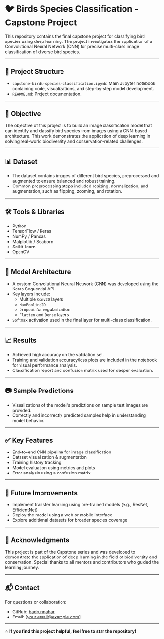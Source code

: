 # 🐦 Birds Species Classification - Capstone Project

This repository contains the final capstone project for classifying bird species using deep learning. The project investigates the application of a Convolutional Neural Network (CNN) for precise multi-class image classification of diverse bird species.

---

## 📁 Project Structure

- `capstone-birds-species-classification.ipynb`: Main Jupyter notebook containing code, visualizations, and step-by-step model development.
- `README.md`: Project documentation.

---

## 🎯 Objective

The objective of this project is to build an image classification model that can identify and classify bird species from images using a CNN-based architecture. This work demonstrates the application of deep learning in solving real-world biodiversity and conservation-related challenges.

---

## 📊 Dataset

- The dataset contains images of different bird species, preprocessed and augmented to ensure balanced and robust training.
- Common preprocessing steps included resizing, normalization, and augmentation, such as flipping, zooming, and rotation.

---

## 🛠️ Tools & Libraries

- Python
- TensorFlow / Keras
- NumPy / Pandas
- Matplotlib / Seaborn
- Scikit-learn
- OpenCV

---

## 🧠 Model Architecture

- A custom Convolutional Neural Network (CNN) was developed using the Keras Sequential API.
- Key layers include:
  - Multiple `Conv2D` layers
  - `MaxPooling2D`
  - `Dropout` for regularization
  - `Flatten` and `Dense` layers
- `Softmax` activation used in the final layer for multi-class classification.

---

## 📈 Results

- Achieved high accuracy on the validation set.
- Training and validation accuracy/loss plots are included in the notebook for visual performance analysis.
- Classification report and confusion matrix used for deeper evaluation.

---

## 📷 Sample Predictions

- Visualizations of the model's predictions on sample test images are provided.
- Correctly and incorrectly predicted samples help in understanding model behavior.

---

## ✅ Key Features

- End-to-end CNN pipeline for image classification
- Dataset visualization & augmentation
- Training history tracking
- Model evaluation using metrics and plots
- Error analysis using a confusion matrix

---

## 🚀 Future Improvements

- Implement transfer learning using pre-trained models (e.g., ResNet, EfficientNet)
- Deploy the model using a web or mobile interface
- Explore additional datasets for broader species coverage

---

## 🙌 Acknowledgments

This project is part of the Capstone series and was developed to demonstrate the application of deep learning in the field of biodiversity and conservation. Special thanks to all mentors and contributors who guided the learning journey.

---

## 📬 Contact

For questions or collaboration:
- GitHub: [badrunnahar](https://github.com/badrunnahar)
- Email: [your.email@example.com]

---

⭐ **If you find this project helpful, feel free to star the repository!**

